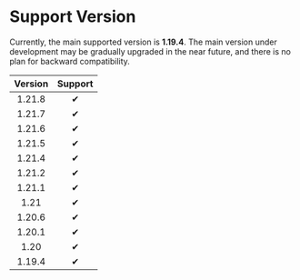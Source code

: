 # Support Version

Currently, the main supported version is **1.19.4**. The main version under development may be gradually upgraded in the near future, and there is no plan for backward compatibility.

| Version | Support |
|:-------:|:----:|
| 1.21.8  |  ✔   |
| 1.21.7  |  ✔   |
| 1.21.6  |  ✔   |
| 1.21.5  |  ✔   |
| 1.21.4  |  ✔   |
| 1.21.2  |  ✔   |
| 1.21.1  |  ✔   |
|  1.21   |  ✔   |
| 1.20.6  |  ✔   |
| 1.20.1  |  ✔   |
|  1.20   |  ✔   |
| 1.19.4  |  ✔   |